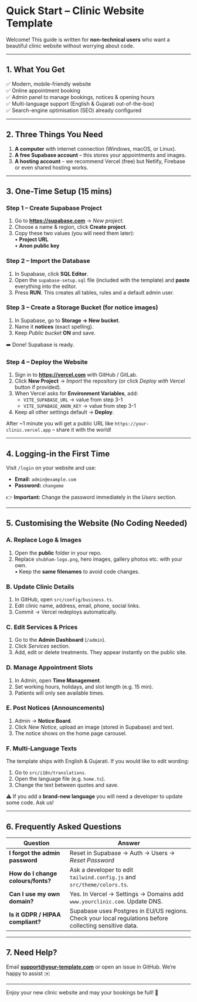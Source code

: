 # Quick Start – Clinic Website Template

Welcome!  This guide is written for **non-technical users** who want a beautiful clinic website without worrying about code.

---

## 1. What You Get

✅  Modern, mobile-friendly website  
✅  Online appointment booking  
✅  Admin panel to manage bookings, notices & opening hours  
✅  Multi-language support (English & Gujarati out-of-the-box)  
✅  Search-engine optimisation (SEO) already configured

---

## 2. Three Things You Need

1. **A computer** with internet connection (Windows, macOS, or Linux).  
2. **A free Supabase account** – this stores your appointments and images.  
3. **A hosting account** – we recommend Vercel (free) but Netlify, Firebase or even shared hosting works.

---

## 3. One-Time Setup (15 mins)

### Step 1 – Create Supabase Project

1. Go to **https://supabase.com** → *New project*.
2. Choose a name & region, click **Create project**.
3. Copy these two values (you will need them later):  
   • **Project URL**  
   • **Anon public key**

### Step 2 – Import the Database

1. In Supabase, click **SQL Editor**.
2. Open the `supabase-setup.sql` file (included with the template) and **paste** everything into the editor.
3. Press **RUN**.  This creates all tables, rules and a default admin user.

### Step 3 – Create a Storage Bucket (for notice images)

1. In Supabase, go to **Storage → New bucket**.  
2. Name it **notices** (exact spelling).  
3. Keep *Public bucket* **ON** and save.

➡️  Done!  Supabase is ready.

### Step 4 – Deploy the Website

1. Sign in to **https://vercel.com** with GitHub / GitLab.
2. Click **New Project** → *Import* the repository (or click *Deploy with Vercel* button if provided).
3. When Vercel asks for **Environment Variables**, add:
   - `VITE_SUPABASE_URL` → value from step 3-1
   - `VITE_SUPABASE_ANON_KEY` → value from step 3-1
4. Keep all other settings default → **Deploy**.

After ~1 minute you will get a public URL like `https://your-clinic.vercel.app` – share it with the world!

---

## 4. Logging-in the First Time

Visit `/login` on your website and use:

- **Email:** `admin@example.com`  
- **Password:** `changeme`

👉 **Important:** Change the password immediately in the *Users* section.

---

## 5. Customising the Website (No Coding Needed)

### A. Replace Logo & Images

1. Open the **public** folder in your repo.  
2. Replace `shubham-logo.png`, hero images, gallery photos etc. with your own.  
   • Keep the **same filenames** to avoid code changes.

### B. Update Clinic Details

1. In GitHub, open `src/config/business.ts`.  
2. Edit clinic name, address, email, phone, social links.  
3. Commit → Vercel redeploys automatically.

### C. Edit Services & Prices

1. Go to the **Admin Dashboard** (`/admin`).  
2. Click *Services* section.  
3. Add, edit or delete treatments.  They appear instantly on the public site.

### D. Manage Appointment Slots

1. In Admin, open **Time Management**.  
2. Set working hours, holidays, and slot length (e.g. 15 min).  
3. Patients will only see available times.

### E. Post Notices (Announcements)

1. Admin → **Notice Board**.  
2. Click *New Notice*, upload an image (stored in Supabase) and text.  
3. The notice shows on the home page carousel.

### F. Multi-Language Texts

The template ships with English & Gujarati.  If you would like to edit wording:

1. Go to `src/i18n/translations`.  
2. Open the language file (e.g. `home.ts`).  
3. Change the text between quotes and save.

⚠️  If you add a **brand-new language** you will need a developer to update some code.  Ask us!

---

## 6. Frequently Asked Questions

| Question | Answer |
| -------- | ------ |
| **I forgot the admin password** | Reset in Supabase → Auth → Users → *Reset Password* |
| **How do I change colours/fonts?** | Ask a developer to edit `tailwind.config.js` and `src/theme/colors.ts`. |
| **Can I use my own domain?** | Yes. In Vercel → Settings → Domains add `www.yourclinic.com`.  Update DNS. |
| **Is it GDPR / HIPAA compliant?** | Supabase uses Postgres in EU/US regions. Check your local regulations before collecting sensitive data. |

---

## 7. Need Help?

Email **support@your-template.com** or open an issue in GitHub.  We’re happy to assist ✉️

---

Enjoy your new clinic website and may your bookings be full! 🌟 